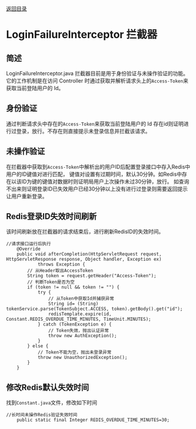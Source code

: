 [返回目录](../index.md)

# LoginFailureInterceptor 拦截器

## 简述

LoginFailureInterceptor.java 拦截器目前是用于身份验证与未操作验证的功能。它的工作机制是在访问 Controller 时通过获取并解析请求头上的`Access-Token`来获取当前登陆用户的 Id。

##

## 身份验证
通过判断请求头中存在的`Access-Token`来获取当前登陆用户的 Id
存在id则证明进行过登录，放行。不存在则直接提示未登录信息并拦截该请求。

## 未操作验证
在拦截器中获取到`Access-Token`中解析出的用户ID后配置登录接口中存入Redis中用户的ID键值对进行匹配，
键值对设置有过期时间，默认30分钟。如Redis中存在以该ID为键的键值对数据时则证明局用户上次操作未过30分钟，放行。
如查询不出来则证明登录ID已失效用户已经30分钟以上没有进行过登录则需要返回提示让用户重新登录。

## Redis登录ID失效时间刷新

该时间刷新放在拦截器的请求结束后，进行刷新RedisID的失效时间。
```java_holder_method_tree
//请求接口运行后执行
	@Override
	public void afterCompletion(HttpServletRequest request, HttpServletResponse response, Object handler, Exception ex)
			throws Exception {
		// 从Header取出AccessToken
		String token = request.getHeader("Access-Token");
		// 判断Token是否为空
		if (token != null && token != "") {
			try {
				// 从Token中获取Id并捕获异常
				String id= (String) tokenService.parse(TokenSubject.ACCESS, token).getBody().get("id");
				redisTemplate.expire(id, Constant.REDIS_OVERDUE_TIME_MINUTES, TimeUnit.MINUTES);
			} catch (TokenException e) {
				// Token失效，抛出认证异常
				throw new AuthException();
			}
		} else {
			// Token不能为空，抛出未登录异常
			throw new UnauthorizedException();
		}
	}
```
## 修改Redis默认失效时间

找到`Constant.java`文件，修改如下时间
````java_holder_method_tree
//长时间未操作Redis验证失效时间
    public static final Integer REDIS_OVERDUE_TIME_MINUTES=30;
````
